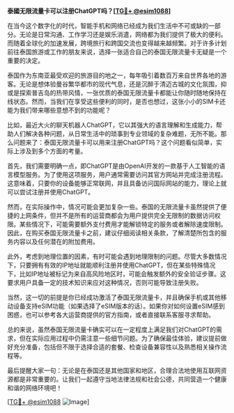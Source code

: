 **泰國无限流量卡可以注册ChatGPT吗？[[TG💪+ @esim1088](https://t.me/s/esim1088)]**

在当今这个数字化的时代，智能手机和网络已经成为我们生活中不可或缺的一部分。无论是日常沟通、工作学习还是娱乐消遣，网络都为我们提供了极大的便利。而随着全球化的加速发展，跨境旅行和跨国交流也变得越来越频繁。对于许多计划前往泰国旅游或工作的朋友来说，选择一张适合自己的泰国无限流量卡无疑是一个重要的决定。

泰国作为东南亚最受欢迎的旅游目的地之一，每年吸引着数百万来自世界各地的游客。无论是想体验曼谷繁华都市的现代气息，还是沉醉于清迈古城的文化氛围，抑或是探索普吉岛的热带风情，一张优质的泰国无限流量卡都能让你随时随地保持在线状态。然而，当我们在享受这些便利的同时，是否也想过，这张小小的SIM卡还能为我们带来哪些意想不到的功能呢？

比如，最近大火的聊天机器人ChatGPT，它以其强大的语言理解和生成能力，帮助人们解决各种问题，从日常生活中的琐事到专业领域的复杂难题，无所不能。那么问题来了：泰国无限流量卡可以用来注册ChatGPT吗？这个问题看似简单，实际上涉及到多个方面的考量。

首先，我们需要明确一点，即ChatGPT是由OpenAI开发的一款基于人工智能的语言模型服务。为了使用这项服务，用户通常需要访问其官方网站并完成注册流程。这意味着，只要你的设备能够正常联网，并且具备访问国际网站的能力，理论上就可以尝试注册并使用ChatGPT。

然而，在实际操作中，情况可能会更加复杂一些。泰国的无限流量卡虽然提供了便捷的上网条件，但并不是所有的运营商都会为用户提供完全无限制的数据访问权限。某些情况下，可能需要额外支付费用才能解锁特定的服务或者解除速度限制。因此，在购买泰国无限流量卡之前，建议仔细阅读相关条款，了解清楚所包含的服务内容以及任何潜在的附加费用。

此外，考虑到地理位置的因素，有时可能会遇到地理限制的问题。尽管大多数情况下，只要拥有有效的IP地址就能顺利注册并使用ChatGPT，但在某些特殊情况下，比如IP地址被标记为来自高风险地区时，可能会触发额外的安全验证步骤。这要求用户具备一定的技术知识来应对这种情况，否则可能导致注册失败。

当然，这一切的前提是你已经成功激活了泰国无限流量卡，并且确保手机或其他移动设备支持eSIM功能（如果选择了eSIM版本的话）。如果你对如何设置eSIM感到困惑，也可以参考各大运营商提供的官方指南，或者直接联系客服寻求帮助。

总的来说，虽然泰国无限流量卡确实可以在一定程度上满足我们对ChatGPT的需求，但在实际应用过程中仍需注意一些细节问题。为了确保最佳体验，建议提前做好充分准备，包括但不限于选择合适的套餐、检查设备兼容性以及熟悉相关操作流程等。

最后提醒大家一句：无论是在泰国还是其他国家和地区，合理合法地使用互联网资源都是非常重要的。让我们一起遵守当地法律法规和社会公德，共同营造一个健康和谐的网络环境吧！

[[TG💪+ @esim1088](https://t.me/s/esim1088) ![Image](https://i.postimg.cc/4NQfJmqS/Snipaste-2025-05-13-00-14-12.png)]